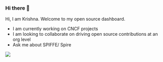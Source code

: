 ### Hi there 👋

<!--
**krishnakv/krishnakv** is a ✨ _special_ ✨ repository because its `README.md` (this file) appears on your GitHub profile.

Here are some ideas to get you started:

- 🔭 I’m currently working on ...
- 🌱 I’m currently learning ...
- 👯 I’m looking to collaborate on ...
- 🤔 I’m looking for help with ...
- 💬 Ask me about ...
- 📫 How to reach me: ...
- 😄 Pronouns: ...
- ⚡ Fun fact: ...
-->

Hi, I am Krishna. Welcome to my open source dashboard.

- I am currently working on CNCF projects
- I am looking to collaborate on driving open source contributions at an org level
- Ask me about SPIFFE/ Spire

![](https://github-readme-stats.vercel.app/api?username=krishnakv&theme=dark&hide_border=false&include_all_commits=true&count_private=true)
